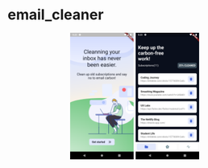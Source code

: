 # email_cleaner

<div align="center">
<img width="25%" src="assets/images/screen1.png"></img>
<img width="25%" src="assets/images/screen2.png"></img>
</div>
